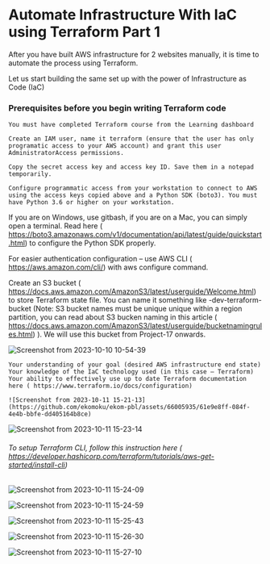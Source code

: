 # Automate Infrastructure With IaC using Terraform Part 1

After you have built AWS infrastructure for 2 websites manually, it is time to automate the process using Terraform.

Let us start building the same set up with the power of Infrastructure as Code (IaC)

### Prerequisites before you begin writing Terraform code



    You must have completed Terraform course from the Learning dashboard
    
    Create an IAM user, name it terraform (ensure that the user has only programatic access to your AWS account) and grant this user AdministratorAccess permissions.
    
    Copy the secret access key and access key ID. Save them in a notepad temporarily.
    
    Configure programmatic access from your workstation to connect to AWS using the access keys copied above and a Python SDK (boto3). You must have Python 3.6 or higher on your workstation.

If you are on Windows, use gitbash, if you are on a Mac, you can simply open a terminal. Read here ( https://boto3.amazonaws.com/v1/documentation/api/latest/guide/quickstart.html) to configure the Python SDK properly. 


For easier authentication configuration – use AWS CLI ( https://aws.amazon.com/cli/)  with aws configure command.

Create an S3 bucket ( https://docs.aws.amazon.com/AmazonS3/latest/userguide/Welcome.html)  to store Terraform state file. You can name it something like <yourname>-dev-terraform-bucket (Note: S3 bucket names must be unique unique within a region partition, you can read about S3 bucken naming in this article ( https://docs.aws.amazon.com/AmazonS3/latest/userguide/bucketnamingrules.html) ). We will use this bucket from Project-17 onwards.


![Screenshot from 2023-10-10 10-54-39](https://github.com/ekomoku/ekom-pbl/assets/66005935/37d70176-fc0c-41d0-8120-ecd54f4947cd)



    Your understanding of your goal (desired AWS infrastructure end state)
    Your knowledge of the IaC technology used (in this case – Terraform)
    Your ability to effectively use up to date Terraform documentation here ( https://www.terraform.io/docs/configuration) 

    ![Screenshot from 2023-10-11 15-21-13](https://github.com/ekomoku/ekom-pbl/assets/66005935/61e9e8ff-084f-4e4b-bbfe-dd405164b8ce)



![Screenshot from 2023-10-11 15-23-14](https://github.com/ekomoku/ekom-pbl/assets/66005935/8a6ad6bc-25b5-42c8-8ce2-eba611ef1739)


###### To setup Terraform CLI, follow this instruction here ( https://developer.hashicorp.com/terraform/tutorials/aws-get-started/install-cli) 



![Screenshot from 2023-10-11 15-24-09](https://github.com/ekomoku/ekom-pbl/assets/66005935/216a8e8b-b9d6-428c-99f5-bbd2b262a0cc)







![Screenshot from 2023-10-11 15-24-59](https://github.com/ekomoku/ekom-pbl/assets/66005935/8f6e8943-08b1-4ac1-a86e-d89fde3cdb8c)


![Screenshot from 2023-10-11 15-25-43](https://github.com/ekomoku/ekom-pbl/assets/66005935/3dbdef63-7085-4a35-ab22-4844e2312025)


![Screenshot from 2023-10-11 15-26-30](https://github.com/ekomoku/ekom-pbl/assets/66005935/bcae71f2-b243-4d79-a3a9-45aee77b0bcf)


![Screenshot from 2023-10-11 15-27-10](https://github.com/ekomoku/ekom-pbl/assets/66005935/c771a213-b112-4e57-8e88-9eceeb23c409)
